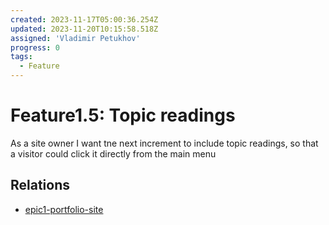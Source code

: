 ```yaml
---
created: 2023-11-17T05:00:36.254Z
updated: 2023-11-20T10:15:58.518Z
assigned: 'Vladimir Petukhov'
progress: 0
tags:
  - Feature
---
```


# Feature1.5: Topic readings

As a site owner I want tne next increment to include topic readings, so that a visitor could click it directly from the main menu

## Relations

- [epic1-portfolio-site](epic1-portfolio-site.md)
